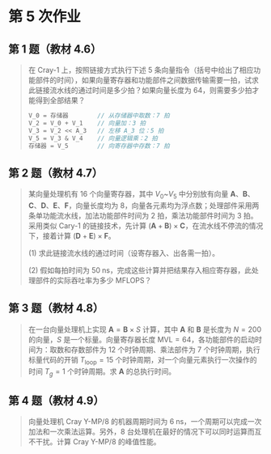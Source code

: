 # 第 5 次作业

## 第 1 题（教材 4.6）

> 在 Cray-1 上，按照链接方式执行下述 $5$ 条向量指令（括号中给出了相应功能部件的时间），如果向量寄存器和功能部件之间数据传输需要一拍，试求此链接流水线的通过时间是多少拍？如果向量长度为 $64$，则需要多少拍才能得到全部结果？
>
> ```cpp
> V_0 = 存储器        // 从存储器中取数：7 拍
> V_2 = V_0 + V_1    // 向量加：3 拍
> V_3 = V_2 << A_3   // 左移 A_3 位：5 拍
> V_5 = V_3 & V_4    // 向量逻辑乘：2 拍
> 存储器 = V_5        // 向寄存器中存数：7 拍
> ```

## 第 2 题（教材 4.7）

> 某向量处理机有 $16$ 个向量寄存器，其中 $V_0$~$V_5$ 中分别放有向量 $\boldsymbol{A}$、$\boldsymbol{B}$、$\boldsymbol{C}$、$\boldsymbol{D}$、$\boldsymbol{E}$、$\boldsymbol{F}$，向量长度均为 $8$，向量各元素均为浮点数；处理部件采用两条单功能流水线，加法功能部件时间为 $2$ 拍，乘法功能部件时间为 $3$ 拍。采用类似 Cary-1 的链接技术，先计算 $(\boldsymbol{A} + \boldsymbol{B}) \times \boldsymbol{C}$，在流水线不停流的情况下，接着计算 $(\boldsymbol{D} + \boldsymbol{E}) \times \boldsymbol{F}$。
>
> (1) 求此链接流水线的通过时间（设寄存器入、出各需一拍）。
>
> (2) 假如每拍时间为 $50\;\mathrm{ns}$，完成这些计算并把结果存入相应寄存器，此处理部件的实际吞吐率为多少 $\mathrm{MFLOPS}$？

## 第 3 题（教材 4.8）

> 在一台向量处理机上实现 $\boldsymbol{A} = \boldsymbol{B} \times S$ 计算，其中 $\boldsymbol{A}$ 和 $\boldsymbol{B}$ 是长度为 $N = 200$ 的向量，$S$ 是一个标量。向量寄存器长度 $\text{MVL} = 64$，各功能部件的启动时间为：取数和存数部件为 $12$ 个时钟周期、乘法部件为 $7$ 个时钟周期，执行标量代码的开销 $T_{\text{loop}} = 15$ 个时钟周期，对一个向量元素执行一次操作的时间 $T_g = 1$ 个时钟周期。求 $\boldsymbol{A}$ 的总执行时间。

## 第 4 题（教材 4.9）

> 向量处理机 Cray Y-MP/8 的机器周期时间为 $6\;\mathrm{ns}$，一个周期可以完成一次加法和一次乘法运算。另外，$8$ 台处理机在最好的情况下可以同时运算而互不干扰。计算 Cray Y-MP/8 的峰值性能。
